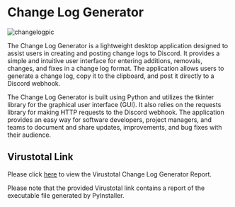# Change Log Generator

![changelogpic](https://github.com/SippingSizzurp/changelogGEN/assets/111225194/df3fe6eb-4d09-4cfa-93a4-ee75833520ac)

The Change Log Generator is a lightweight desktop application designed to assist users in creating and posting change logs to Discord. It provides a simple and intuitive user interface for entering additions, removals, changes, and fixes in a change log format. The application allows users to generate a change log, copy it to the clipboard, and post it directly to a Discord webhook.

The Change Log Generator is built using Python and utilizes the tkinter library for the graphical user interface (GUI). It also relies on the requests library for making HTTP requests to the Discord webhook. The application provides an easy way for software developers, project managers, and teams to document and share updates, improvements, and bug fixes with their audience.

## Virustotal Link

Please click [here](https://www.virustotal.com/gui/file/f58b249508bb822d2b20ffbe9c24e19a962d0e49c099bbb2cea49a75fd08325d/detection) to view the Virustotal Change Log Generator Report.

Please note that the provided Virustotal link contains a report of the executable file generated by PyInstaller.
